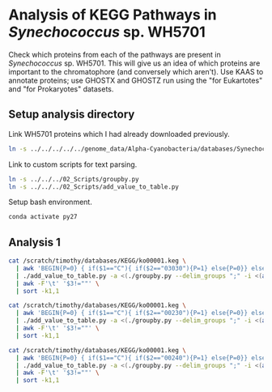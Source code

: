# Analysis of KEGG Pathways in ***Synechococcus*** sp. WH5701

Check which proteins from each of the pathways are present in *Synechococcus* sp. WH5701. This will give us an idea of which proteins are important to the chromatophore (and conversely which aren't). Use KAAS to annotate proteins; use GHOSTX and GHOSTZ run using the "for Eukartotes" and "for Prokaryotes" datasets.

## Setup analysis directory

Link WH5701 proteins which I had already downloaded previously.

```bash
ln -s ../../../../../genome_data/Alpha-Cyanobacteria/databases/Synechococcus_sp_wh_5701.ASM15304v1.pep.all.fa
```

Link to custom scripts for text parsing.

```bash
ln -s ../../../02_Scripts/groupby.py
ln -s ../../../02_Scripts/add_value_to_table.py
```

Setup bash environment.

```bash
conda activate py27
```

## Analysis 1

```bash
cat /scratch/timothy/databases/KEGG/ko00001.keg \
  | awk 'BEGIN{P=0} { if($1=="C"){ if($2=="03030"){P=1} else{P=0}} else{if(P==1){LINE=$3; for (i=4; i<NF; i++){LINE=LINE" "$i}; print $2"\t"LINE}} }' \
  | ./add_value_to_table.py -a <(./groupby.py --delim_groups ";" -i <(awk '$2!=""{print $2"\t"$1}' Synechococcus_sp_wh_5701.ASM15304v1.pep.all.KAAS_Combined.ko | sort)) \
  | awk -F'\t' '$3!=""' \
  | sort -k1,1
```

```bash
cat /scratch/timothy/databases/KEGG/ko00001.keg \
  | awk 'BEGIN{P=0} { if($1=="C"){ if($2=="00230"){P=1} else{P=0}} else{if(P==1){LINE=$3; for (i=4; i<NF; i++){LINE=LINE" "$i}; print $2"\t"LINE}} }' \
  | ./add_value_to_table.py -a <(./groupby.py --delim_groups ";" -i <(awk '$2!=""{print $2"\t"$1}' Synechococcus_sp_wh_5701.ASM15304v1.pep.all.KAAS_Combined.ko | sort)) \
  | awk -F'\t' '$3!=""' \
  | sort -k1,1
```

```bash
cat /scratch/timothy/databases/KEGG/ko00001.keg \
  | awk 'BEGIN{P=0} { if($1=="C"){ if($2=="00240"){P=1} else{P=0}} else{if(P==1){LINE=$3; for (i=4; i<NF; i++){LINE=LINE" "$i}; print $2"\t"LINE}} }' \
  | ./add_value_to_table.py -a <(./groupby.py --delim_groups ";" -i <(awk '$2!=""{print $2"\t"$1}' Synechococcus_sp_wh_5701.ASM15304v1.pep.all.KAAS_Combined.ko | sort)) \
  | awk -F'\t' '$3!=""' \
  | sort -k1,1
```

